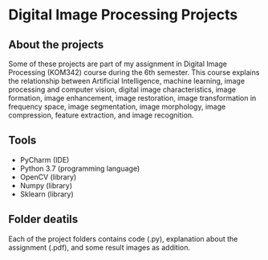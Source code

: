 # Digital Image Processing Projects

## About the projects
Some of these projects are part of my assignment in Digital Image Processing (KOM342) course during the 6th semester. This course explains the relationship between Artificial Intelligence, machine learning, image processing and computer vision, digital image characteristics, image formation, image enhancement, image restoration, image transformation in frequency space, image segmentation, image morphology, image compression, feature extraction, and image recognition.

## Tools
* PyCharm (IDE)
* Python 3.7 (programming language)
* OpenCV (library)
* Numpy (library)
* Sklearn (library)

## Folder deatils
Each of the project folders contains code (.py), explanation about the assignment (.pdf), and some result images as addition.
